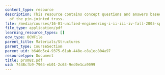 ```yaml
---
content_type: resource
description: This resource contains concept questions and answers based on displacement
  of the pin-jointed truss.
file: /media/courses/16-01-unified-engineering-i-ii-iii-iv-fall-2005-spring-2006/7448cfb97964eb012c639ed0e1ca9099_prsm8z.pdf
file_type: application/pdf
learning_resource_types: []
ocw_type: OCWFile
parent_title: Materials/Structures
parent_type: CourseSection
parent_uid: b640d5c4-9375-61ab-448e-c8a1ec804a97
resourcetype: Document
title: prsm8z.pdf
uid: 7448cfb9-7964-eb01-2c63-9ed0e1ca9099
---
```

